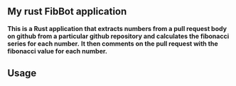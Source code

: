 ## My rust FibBot application
**This is a Rust application that extracts numbers from a pull request body on github from a particular github repository and calculates the fibonacci series for each number.**
**It then comments on the pull request with the fibonacci value for each number.**

## Usage
